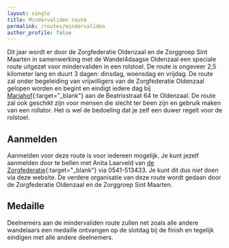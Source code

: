 ```yaml
---
layout: single
title: Mindervaliden route
permalink: /routes/mindervaliden
author_profile: false
---
```


Dit jaar wordt er door de Zorgfederatie Oldenzaal en de Zorggroep Sint Maarten in samenwerking met de Wandel4daagse Oldenzaal een speciale route uitgezet voor mindervaliden in een rolstoel. De route is ongeveer 2,5 kilometer lang en duurt 3 dagen: dinsdag, woensdag en vrijdag. De route zal onder begeleiding van vrijwilligers van de Zorgfederatie Oldenzaal gelopen worden en begint en eindigt iedere dag bij [Mariahof](https://goo.gl/maps/nSTkzPjKzGCDorGQ7){:target="_blank"} aan de Beatrixstraat 64 te Oldenzaal. De route zal ook geschikt zijn voor mensen die slecht ter been zijn en gebruik maken van een rollator. Het is wel de bedoeling dat je zelf een duwer regelt voor de rolstoel. 

## Aanmelden
Aanmelden voor deze route is voor iedereen mogelijk. Je kunt jezelf aanmelden door te bellen met Anita Laarveld van [de Zorgfederatie](https://www.zorgfederatieoldenzaal.nl/portal-over-het-bedrijf/contact){:target="_blank"} via 0541-513433. Je kunt dit dus _niet_ doen via deze website. De verdere organisatie van deze route wordt gedaan door de Zorgfederatie Oldenzaal en de Zorggroep Sint Maarten.

## Medaille
Deelnemers aan de mindervaliden route zullen net zoals alle andere wandelaars een medaille ontvangen op de slotdag bij de finish en tegelijk eindigen met alle andere deelnemers.
